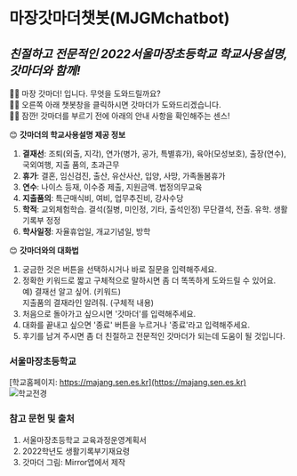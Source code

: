# **마장갓마더챗봇(MJGMchatbot)**
## *친절하고 전문적인 2022서울마장초등학교 학교사용설명, 갓마더와 함께!*

  👩‍🦱 마장 갓마더! 입니다. 무엇을 도와드릴까요?  
  👩‍🦱 오른쪽 아래 챗봇창을 클릭하시면 갓마더가 도와드리겠습니다.  
  👩‍🦱 잠깐! 갓마더를 부르기 전에 아래의 안내 사항을 확인해주는 센스!  
  
  
😊 **갓마더의 학교사용설명 제공 정보**

  1. **결재선**: 조퇴(외출, 지각), 연가(병가, 공가, 특별휴가), 
            육아(모성보호), 출장(연수), 국외여행, 지출 품의, 초과근무
  2. **휴가**: 결혼, 임신검진, 출산, 유산사산, 입양, 사망, 가족돌봄휴가 
  3. **연수**: 나이스 등재, 이수증 제출, 지원금액. 법정의무교육
  4. **지출품의**: 특근매식비, 여비, 업무추진비, 강사수당
  5. **학적**: 교외체험학습. 결석(질병, 미인정, 기타, 출석인정) 
         무단결석, 전출. 유학. 생활기록부 정정
  6. **학사일정**: 자율휴업일, 개교기념일, 방학 


😊 **갓마더와의 대화법**

  1. 궁금한 것은 버튼을 선택하시거나 바로 질문을 입력해주세요. 
  2. 정확한 키워드로 짧고 구체적으로 말하시면 좀 더 똑똑하게 도와드릴 수 있어요.  
        예) 결재선 알고 싶어. (키워드)  
            지출품의 결재라인 알려줘. (구체적 내용)
  3. 처음으로 돌아가고 싶으시면 '갓마더'를 입력해주세요.
  4. 대화를 끝내고 싶으면 '종료' 버튼을 누르거나 '종료'라고 입력해주세요.
  5. 후기를 남겨 주시면 좀 더 친절하고 전문적인 갓마더가 되는데 도움이 될 것입니다.


### **서울마장초등학교** 

[학교홈페이지: https://majang.sen.es.kr](https://majang.sen.es.kr)   
![학교전경](https://user-images.githubusercontent.com/103113230/167225734-e3d522aa-d1df-436f-b9be-71db36ad8c94.png)


### **참고 문헌 및 출처**

1. 서울마장초등학교 교육과정운영계획서
2. 2022학년도 생활기록부기재요령
3. 갓마더 그림: Mirror앱에서 제작
